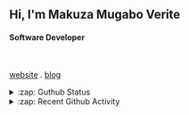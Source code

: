 
## Hi, I'm Makuza Mugabo Verite

<h4>Software Developer</h4>

<br/>

[website](https://veritem.me) .
[blog](https://codekin.tech)



<details>
  <summary>:zap: Guthub Status</summary>
 <p>
  <p align="center"><img width="100%" src="https://github-readme-stats.vercel.app/api?username=makuzaverite&count_private=true&show_icons=true&include_all_commits=true&show_icons=true&theme=tokyonight" /></p>
  </p>
</details>

<details>
  <summary>:zap: Recent Github Activity</summary>

<!--START_SECTION:activity-->
1. 🎉 Merged PR [#89](https://github.com/PatrickNiyogitare28/customify/pull/89) in [PatrickNiyogitare28/customify](https://github.com/PatrickNiyogitare28/customify)
2. 🎉 Merged PR [#86](https://github.com/PatrickNiyogitare28/customify/pull/86) in [PatrickNiyogitare28/customify](https://github.com/PatrickNiyogitare28/customify)
3. 🎉 Merged PR [#87](https://github.com/PatrickNiyogitare28/customify/pull/87) in [PatrickNiyogitare28/customify](https://github.com/PatrickNiyogitare28/customify)
4. 💪 Opened PR [#87](https://github.com/PatrickNiyogitare28/customify/pull/87) in [PatrickNiyogitare28/customify](https://github.com/PatrickNiyogitare28/customify)
5. ❌ Closed PR [#50](https://github.com/PatrickNiyogitare28/customify/pull/50) in [PatrickNiyogitare28/customify](https://github.com/PatrickNiyogitare28/customify)
<!--END_SECTION:activity-->
</details>


<!--
<h5 align="center"><em>Find me here on the internet</em></h5>
<p align="center"> 
  <a href="https://github.com/makuzaverite?tab=followers">
    <img src="https://img.shields.io/github/followers/makuzaverite?label=Followers&logo=GitHub&style=for-the-badge" alt="GitHub badge" />
  </a>
   <a href="http://twitter.com/makuza_mugabo_v">
    <img src="https://img.shields.io/twitter/follow/makuza_mugabo_v?label=Twitter&logo=twitter&style=for-the-badge" />
  </a>
 <a href="https://www.linkedin.com/in/makuza-mugabo-verite-99369a184/" target="_blank">
  <img src="https://img.shields.io/badge/LinkedIn-%230077B5.svg?&style=for-the-badge&logo=LinkedIn&logoColor=white" alt="LinkedIn">
</a>
<a href="https://dev.to/mugaboverite" target="_blank">
   <img src="https://img.shields.io/badge/DEV-%230A0A0A.svg?&style=for-the-badge&logo=DEV.to&logoColor=white" alt="DEV.to">
</a>
<a href="https://codepen.io/makuza-mugabo-verite" target="_blank">
   <img src="https://img.shields.io/badge/Codepen-%230A0A0A.svg?&style=for-the-badge&logo=Codepen&logoColor=white" alt="Codepen">
</a>
</p>
-->
